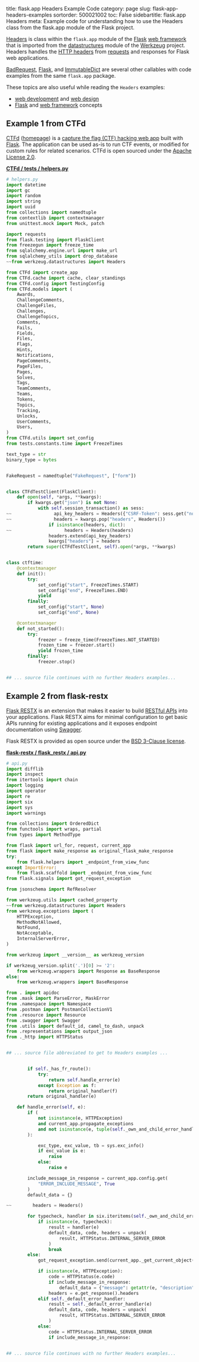 title: flask.app Headers Example Code
category: page
slug: flask-app-headers-examples
sortorder: 500021002
toc: False
sidebartitle: flask.app Headers
meta: Example code for understanding how to use the Headers class from the flask.app module of the Flask project.


[Headers](https://github.com/pallets/flask/blob/master/src/flask/app.py)
is class within the `flask.app` module of the [Flask](/flask.html)
[web framework](/web-frameworks.html) that is imported from the
[datastructures](https://github.com/pallets/werkzeug/blob/master/src/werkzeug/datastructures.py)
module of the [Werkzeug](https://palletsprojects.com/p/werkzeug/) project.
Headers handles the
[HTTP headers](https://developer.mozilla.org/en-US/docs/Web/HTTP/Headers)
from [requests](/flask-globals-request-examples.html) and responses for
Flask web applications.

<a href="/flask-app-badrequest-examples.html">BadRequest</a>,
<a href="/flask-app-flask-examples.html">Flask</a>,
and <a href="/flask-app-immutabledict-examples.html">ImmutableDict</a>
are several other callables with code examples from the same `flask.app` package.

These topics are also useful while reading the `Headers` examples:

* [web development](/web-development.html) and [web design](/web-design.html)
* [Flask](/flask.html) and [web framework](/web-frameworks.html) concepts


## Example 1 from CTFd
[CTFd](https://github.com/CTFd/CTFd)
([homepage](https://ctfd.io/)) is a
[capture the flag (CTF) hacking web app](https://cybersecurity.att.com/blogs/security-essentials/capture-the-flag-ctf-what-is-it-for-a-newbie)
built with [Flask](/flask.html). The application can be used
as-is to run CTF events, or modified for custom rules for related
scenarios. CTFd is open sourced under the
[Apache License 2.0](https://github.com/CTFd/CTFd/blob/master/LICENSE).

[**CTFd / tests / helpers.py**](https://github.com/CTFd/CTFd/blob/master/./tests/helpers.py)

```python
# helpers.py
import datetime
import gc
import random
import string
import uuid
from collections import namedtuple
from contextlib import contextmanager
from unittest.mock import Mock, patch

import requests
from flask.testing import FlaskClient
from freezegun import freeze_time
from sqlalchemy.engine.url import make_url
from sqlalchemy_utils import drop_database
~~from werkzeug.datastructures import Headers

from CTFd import create_app
from CTFd.cache import cache, clear_standings
from CTFd.config import TestingConfig
from CTFd.models import (
    Awards,
    ChallengeComments,
    ChallengeFiles,
    Challenges,
    ChallengeTopics,
    Comments,
    Fails,
    Fields,
    Files,
    Flags,
    Hints,
    Notifications,
    PageComments,
    PageFiles,
    Pages,
    Solves,
    Tags,
    TeamComments,
    Teams,
    Tokens,
    Topics,
    Tracking,
    Unlocks,
    UserComments,
    Users,
)
from CTFd.utils import set_config
from tests.constants.time import FreezeTimes

text_type = str
binary_type = bytes


FakeRequest = namedtuple("FakeRequest", ["form"])


class CTFdTestClient(FlaskClient):
    def open(self, *args, **kwargs):
        if kwargs.get("json") is not None:
            with self.session_transaction() as sess:
~~                api_key_headers = Headers({"CSRF-Token": sess.get("nonce")})
~~                headers = kwargs.pop("headers", Headers())
                if isinstance(headers, dict):
~~                    headers = Headers(headers)
                headers.extend(api_key_headers)
                kwargs["headers"] = headers
        return super(CTFdTestClient, self).open(*args, **kwargs)


class ctftime:
    @contextmanager
    def init():
        try:
            set_config("start", FreezeTimes.START)
            set_config("end", FreezeTimes.END)
            yield
        finally:
            set_config("start", None)
            set_config("end", None)

    @contextmanager
    def not_started():
        try:
            freezer = freeze_time(FreezeTimes.NOT_STARTED)
            frozen_time = freezer.start()
            yield frozen_time
        finally:
            freezer.stop()


## ... source file continues with no further Headers examples...

```


## Example 2 from flask-restx
[Flask RESTX](https://github.com/python-restx/flask-restx) is an
extension that makes it easier to build
[RESTful APIs](/application-programming-interfaces.html) into
your applications. Flask RESTX aims for minimal configuration to
get basic APIs running for existing applications and it exposes
endpoint documentation using [Swagger](https://swagger.io/).

Flask RESTX is provided as open source under the
[BSD  3-Clause license](https://github.com/python-restx/flask-restx/blob/master/LICENSE).

[**flask-restx / flask_restx / api.py**](https://github.com/python-restx/flask-restx/blob/master/flask_restx/./api.py)

```python
# api.py
import difflib
import inspect
from itertools import chain
import logging
import operator
import re
import six
import sys
import warnings

from collections import OrderedDict
from functools import wraps, partial
from types import MethodType

from flask import url_for, request, current_app
from flask import make_response as original_flask_make_response
try:
    from flask.helpers import _endpoint_from_view_func
except ImportError:
    from flask.scaffold import _endpoint_from_view_func
from flask.signals import got_request_exception

from jsonschema import RefResolver

from werkzeug.utils import cached_property
~~from werkzeug.datastructures import Headers
from werkzeug.exceptions import (
    HTTPException,
    MethodNotAllowed,
    NotFound,
    NotAcceptable,
    InternalServerError,
)

from werkzeug import __version__ as werkzeug_version

if werkzeug_version.split('.')[0] >= '2':
    from werkzeug.wrappers import Response as BaseResponse
else:
    from werkzeug.wrappers import BaseResponse

from . import apidoc
from .mask import ParseError, MaskError
from .namespace import Namespace
from .postman import PostmanCollectionV1
from .resource import Resource
from .swagger import Swagger
from .utils import default_id, camel_to_dash, unpack
from .representations import output_json
from ._http import HTTPStatus


## ... source file abbreviated to get to Headers examples ...


        if self._has_fr_route():
            try:
                return self.handle_error(e)
            except Exception as f:
                return original_handler(f)
        return original_handler(e)

    def handle_error(self, e):
        if (
            not isinstance(e, HTTPException)
            and current_app.propagate_exceptions
            and not isinstance(e, tuple(self._own_and_child_error_handlers.keys()))
        ):

            exc_type, exc_value, tb = sys.exc_info()
            if exc_value is e:
                raise
            else:
                raise e

        include_message_in_response = current_app.config.get(
            "ERROR_INCLUDE_MESSAGE", True
        )
        default_data = {}

~~        headers = Headers()

        for typecheck, handler in six.iteritems(self._own_and_child_error_handlers):
            if isinstance(e, typecheck):
                result = handler(e)
                default_data, code, headers = unpack(
                    result, HTTPStatus.INTERNAL_SERVER_ERROR
                )
                break
        else:
            got_request_exception.send(current_app._get_current_object(), exception=e)

            if isinstance(e, HTTPException):
                code = HTTPStatus(e.code)
                if include_message_in_response:
                    default_data = {"message": getattr(e, "description", code.phrase)}
                headers = e.get_response().headers
            elif self._default_error_handler:
                result = self._default_error_handler(e)
                default_data, code, headers = unpack(
                    result, HTTPStatus.INTERNAL_SERVER_ERROR
                )
            else:
                code = HTTPStatus.INTERNAL_SERVER_ERROR
                if include_message_in_response:


## ... source file continues with no further Headers examples...

```

